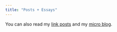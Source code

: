 ```yaml
---
title: "Posts + Essays"
---
```

<aside>
You can also read my <a href="/links/">link posts</a> and my <a href="https://social.jasonheppler.org">micro blog</a>.
</aside>